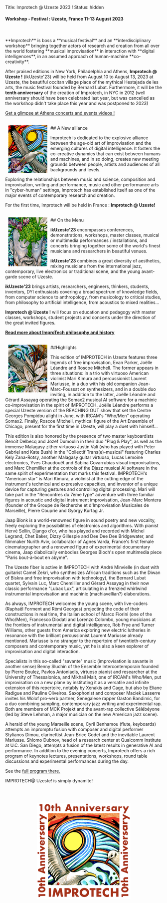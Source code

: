 Title: Improtech @ Uzeste 2023 !
Status: hidden

#### Workshop - Festival : Uzeste, France 11-13 August 2023
<br>
<br>
**Improtech** is boss a **musical festival** and an **interdisciplinary workshop** bringing together actors of research and creation from all over the world fostering **musical improvisation** in interaction with **digital intelligences**, in an assumed approach of human-machine **co-creativity**.

After praised editions in New York, Philadelphia and Athens, **Improtech @ Uzeste !** (ikUzeste'23) will be held from August 10 to August 13, 2023 at Uzeste, the beautiful occitan village place of the mythical Hestajada de les arts, the music festival founded by Bernard Lubat. Furthermore, it will be the **tenth anniversary** of the creation of Improtech, in NYC in 2012 (well anniversary should have been celebrated last year, but was cancelled as the workshop didn't take place this year and was postponed to 2023)

[Get a glimpse at Athens concerts and events videos !](https://improtech.ircam.fr/)

<br>
<img src="../images/IKPoster_frag2.jpg" width="125" style="float:left" hspace="10">
## A New alliance
<br>

Improtech is dedicated to the explosive alliance between the age-old art of improvisation and the emerging cultures of digital intelligence. It fosters the co-creative dynamics that can exist between humans and machines, and in so doing, creates new meeting grounds between people, artists and audiences of all backgrounds and levels.

Exploring the relationships between music and science, composition and improvisation, writing and performance, music and other performance arts in "cyber-human" settings, Improtech has established itself as one of the major events of contemporary research and creation.

For the first time, Improtech will be held in France : **Improtech @ Uzeste!**

<br>
<img src="../images/IKPoster_frag3.jpg" width="125" style="float:left" hspace="10">
## On the Menu
<br>

**ikUzeste'23** encompasses conferences, demonstrations, workshops, master classes, musical or multimedia performances / installations, and concerts bringing together some of the world's finest musicians and researchers in beautiful venues.

**ikUzeste'23** combines a great diversity of aesthetics, mixing musicians from the international jazz, contemporary, live electronics or traditional scene, and the young avant-garde scene of Uzeste.

**ikUzeste'23** brings artists, researchers, engineers, thinkers, students, inventors, DYI enthusiasts covering a broad spectrum of knowledge fields, from computer science to anthropology, from musicology to critical studies, from philosophy to artificial intelligence, from acoustics to mixed realities...

**Improtech @ Uzeste !** will focus on education and pedagogy with master classes, workshops, student projects and concerts under the direction of the great invited figures.

**[Read more about ImproTech philosophy and history]({filename}/pages/About.md)**

<br>
<img src="../images/IKPoster_frag1.jpg" width="125" style="float:left" hspace="10">
##Highlights
<br>

This edition of IMPROTECH in Uzeste features three legends of free improvisation, Evan Parker, Joëlle Léandre and Roscoe Mitchell. The former appears in three situations: in a trio with virtuoso American violinist Mari Kimura and percussionist Laurent Mariusse, in a duo with his old companion Jean-Marc-Foussat on synthesizers, and in a double duo inviting, in addition to the latter, Joëlle Léandre and Gérard Assayag operating the Somax2 musical AI software for a machinic co-improvisation in the spirit of IMPROTECH. Joëlle Léandre performs a special Uzeste version of the REACHING OUT show that set the Centre Georges Pompidou alight in June, with IRCAM's "Who/Men" operating Somax2. Finally, Roscoe Mitchell, mythical figure of the Art Ensemble of Chicago, present for the first time in Uzeste, will play a duet with himself...

This edition is also honored by the presence of two master keyboardists Benoît Delbecq and Jozef Dumoulin in their duo "Plug & Play", as well as the immense Malagasy zither virtuoso Justin Vali (who has played with Peter Gabriel and Kate Bush) in the "Collectif Trans(e)-musical" featuring Charles Kely Zana-Rotsy, another Malagasy guitar virtuoso, Lucas Lemoine electronics, Yves Chaudouët and Sabina Covarrubias visual improvisations, and Marc Chemillier at the controls of the Djazz musical AI software in the same spirit of experimentation that marks this festival.
IMPROTECH's "American star" is Mari Kimura, a violinist at the cutting edge of the instrument's technical and expressive capacities, and inventor of a unique device for capturing gestures and controlling digital processing. Mari will take part in the "Rencontres du 7ème type" adventure with three familiar figures in acoustic and digital instrument improvisation, Jean-Marc Montera (founder of the Groupe de Recherche et d'Improvisation Musicales de Marseille), Pierre Couprie and György Kurtag Jr.

Jaap Blonk is a world-renowned figure in sound poetry and new vocality, freely exploring the possibilities of electronics and algorithms. With pianist Hervé Sellin, Django d'or, who has played and recorded with Michel Legrand, Chet Baker, Dizzy Gillespie and Dee Dee Dee Bridgewater, and filmmaker Nurith Aviv, collaborator of Agnes Varda, France's first female cinematographer and a renowned figure of experimental documentary cinema, Jaap diabolically embodies Georges Bloch's open multimedia piece "Paris bout-à-bout en abyme".

The Uzeste fiber is active in IMPROTECH with André Minvielle (in duet with guitarist Camel Zekri, who synthesizes African traditions such as the Diwan of Biskra and free improvisation with technology), the Bernard Lubat quartet, Sylvain Luc, Marc Chemillier and Gérard Assayag in their now classic performance "Lubax Lux", articulating in a frenzied whirlwind instrumental improvisation and machinic (machiavellian?) elaborations.

As always, IMPROTECH welcomes the young scene, with live-coders (Raphaël Forment and Rémi Georges) projecting the code of their constructions in real time, the Italian school of Marco Fiorini (one of the Who/Men), Francesco Diodati and Lorenzo Colombo, young musicians at the frontiers of instrumental and digital intelligence, Rob Frye and Turner Williams, other guests from America exploring new electric lutheries in resonance with the brilliant percussionist Laurent Mariusse already mentioned. Mariusse is no stranger to the repertoire of twentieth-century composers and contemporary music, yet he is also a keen explorer of improvisation and digital interaction.

Specialists in this so-called "savante" music (improvisation is savante in another sense) Benny Sluchin of the Ensemble Intercontemporain founded by Pierre Boulez, Pavlos Antoniadis, virtuoso pianist and researcher at the University of Thessalonica, and Mikhail Malt, one of IRCAM's Who/Men, put improvisation on a new plane by instituting it as a versatile and infinite extension of this repertoire, notably by Xenakis and Cage, but also by Eliane Radigue and Pauline Oliveiros.
Saxophonist and composer Maciek Lasserre invites his Wolof pro-verb partner, Senegalese rapper Gaston Bandimic, for a duo combining sampling, contemporary jazz writing and experimental rap. Both are members of MCK Projekt and the avant-rap collective Sélébéyone (led by Steve Lehman, a major musician on the new American jazz scene).

A herald of the young Marseille scene, Cyril Benhamou (flute, keyboards) attempts an impromptu fusion with composer and digital performer Stylianos Dimou, clarinettist Jean-Brice Godet and the inevitable Laurent Mariusse. Shlomo Dubnov, head of a research center at Qualcomm Institute at U.C. San Diego, attempts a fusion of the latest results in generative AI and performance.
In addition to the evening concerts, Improtech offers a rich program of keynotes lectures, presentations, workshops, round table discussions and experimental performances during the day.

See the [full program there.]({filename}/pages/Program.md)

IMPROTECH@ Uzeste! is simply dynamite!


<br>
<br>


<p align="center">
  <img src="../images/Logo_improtech_anniv.png" width="300">
</p>
